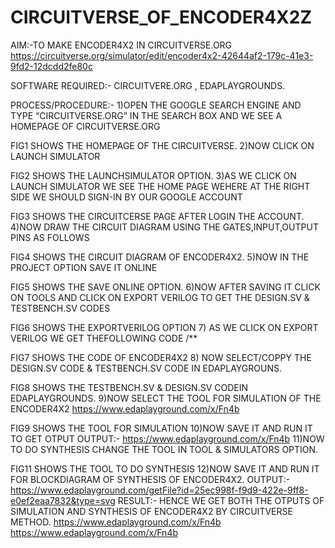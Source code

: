 # CIRCUITVERSE_OF_ENCODER4X2Z
AIM:-TO MAKE ENCODER4X2 IN CIRCUITVERSE.ORG  https://circuitverse.org/simulator/edit/encoder4x2-42644af2-179c-41e3-9fd2-12dcdd2fe80c

 SOFTWARE REQUIRED:- CIRCUITVERE.ORG , EDAPLAYGROUNDS.

PROCESS/PROCEDURE:- 1)OPEN THE GOOGLE SEARCH ENGINE AND TYPE “CIRCUITVERSE.ORG” IN THE SEARCH BOX AND WE SEE A HOMEPAGE OF CIRCUITVERSE.ORG
 
FIG1 SHOWS THE HOMEPAGE OF THE CIRCUITVERSE.
2)NOW CLICK ON LAUNCH SIMULATOR
 
FIG2 SHOWS THE LAUNCHSIMULATOR OPTION.
3)AS WE CLICK ON LAUNCH SIMULATOR WE SEE THE HOME PAGE WEHERE AT THE RIGHT SIDE WE SHOULD SIGN-IN BY OUR GOOGLE ACCOUNT
 
FIG3 SHOWS THE CIRCUITCERSE PAGE AFTER LOGIN THE ACCOUNT.
4)NOW DRAW THE CIRCUIT DIAGRAM USING THE GATES,INPUT,OUTPUT PINS AS FOLLOWS
 
FIG4 SHOWS THE CIRCUIT DIAGRAM OF  ENCODER4X2.
5)NOW IN THE PROJECT OPTION SAVE IT ONLINE
 
FIG5 SHOWS THE SAVE ONLINE OPTION.
6)NOW AFTER SAVING IT CLICK ON TOOLS AND CLICK ON EXPORT VERILOG TO GET THE DESIGN.SV & TESTBENCH.SV CODES
 
FIG6 SHOWS THE EXPORTVERILOG OPTION
7) AS WE CLICK ON EXPORT VERILOG WE GET THEFOLLOWING CODE /**

 
FIG7 SHOWS THE CODE OF ENCODER4X2
8) NOW SELECT/COPPY THE DESIGN.SV CODE & TESTBENCH.SV CODE IN EDAPLAYGROUNS.
 
FIG8 SHOWS THE TESTBENCH.SV & DESIGN.SV CODEIN EDAPLAYGROUNDS.
9)NOW SELECT THE TOOL FOR SIMULATION OF THE ENCODER4X2 https://www.edaplayground.com/x/Fn4b
 
FIG9 SHOWS THE TOOL FOR SIMULATION
10)NOW SAVE IT AND RUN IT TO GET OTPUT
OUTPUT:-  https://www.edaplayground.com/x/Fn4b
11)NOW TO DO SYNTHESIS CHANGE THE TOOL IN TOOL & SIMULATORS OPTION.
 
FIG11 SHOWS  THE TOOL TO DO SYNTHESIS
12)NOW SAVE IT AND RUN IT FOR BLOCKDIAGRAM OF SYNTHESIS OF ENCODER4X2.
OUTPUT:-  https://www.edaplayground.com/getFile?id=25ec998f-f9d9-422e-9ff8-e0ef2eaa7832&type=svg
RESULT:- HENCE WE GET BOTH THE OTPUTS OF SIMULATION AND SYNTHESIS OF ENCODER4X2 BY CIRCUITVERSE METHOD.    https://www.edaplayground.com/x/Fn4b       https://www.edaplayground.com/x/Fn4b
